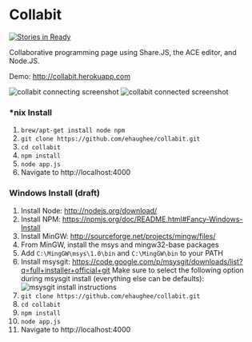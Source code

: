Collabit
========
[![Stories in Ready](https://badge.waffle.io/ehaughee/collabit.png)](http://waffle.io/ehaughee/collabit)

Collaborative programming page using Share.JS, the ACE editor, and Node.JS.

Demo: http://collabit.herokuapp.com

![collabit connecting screenshot](http://f.cl.ly/items/280C3U2O0b3X2h1T172v/Screen%20Shot%202013-10-16%20at%208.41.23%20PM.png)
![collabit connected screenshot](http://f.cl.ly/items/003l0S0H2e3h1r123u3K/Screen%20Shot%202013-10-16%20at%208.42.18%20PM.png)

### *nix Install

1. `brew/apt-get install node npm`
3. `git clone https://github.com/ehaughee/collabit.git`
4. `cd collabit`
5. `npm install`
7. `node app.js`
8. Navigate to http://localhost:4000

### Windows Install (draft)

1. Install Node: http://nodejs.org/download/
2. Install NPM: https://npmjs.org/doc/README.html#Fancy-Windows-Install
3. Install MinGW: http://sourceforge.net/projects/mingw/files/
4. From MinGW, install the msys and mingw32-base packages
5. Add `C:\MingGW\msys\1.0\bin` and `C:\MingGW\bin` to your PATH
6. Install msysgit: https://code.google.com/p/msysgit/downloads/list?q=full+installer+official+git
   Make sure to select the following option during msysgit install (everything else can be defaults): 
   ![msysgit install instructions](http://f.cl.ly/items/2V2O3i1p3R2F1r2v0a12/mysgit.png)
7. `git clone https://github.com/ehaughee/collabit.git`
8. `cd collabit`
9. `npm install`
10. `node app.js`
11. Navigate to http://localhost:4000
